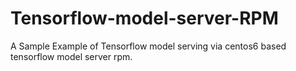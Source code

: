 # Tensorflow-model-server-RPM
A Sample Example of Tensorflow model serving via centos6 based tensorflow model server rpm. 
